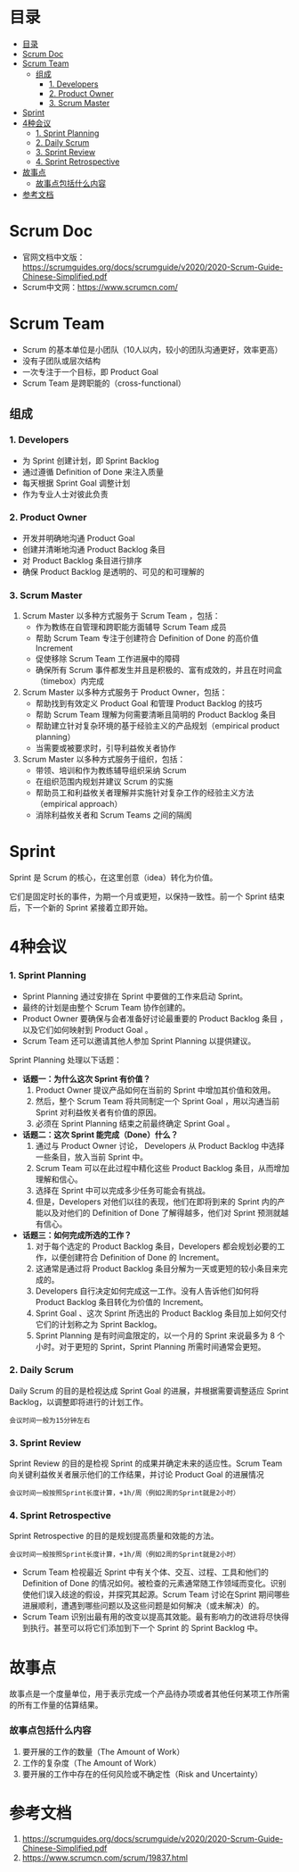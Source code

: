 # 目录
- [目录](#目录)
- [Scrum Doc](#scrum-doc)
- [Scrum Team](#scrum-team)
  - [组成](#组成)
    - [1. Developers](#1-developers)
    - [2. Product Owner](#2-product-owner)
    - [3. Scrum Master](#3-scrum-master)
- [Sprint](#sprint)
- [4种会议](#4种会议)
    - [1. Sprint Planning](#1-sprint-planning)
    - [2. Daily Scrum](#2-daily-scrum)
    - [3. Sprint Review](#3-sprint-review)
    - [4. Sprint Retrospective](#4-sprint-retrospective)
- [故事点](#故事点)
    - [故事点包括什么内容](#故事点包括什么内容)
- [参考文档](#参考文档)


# Scrum Doc
- 官网文档中文版：https://scrumguides.org/docs/scrumguide/v2020/2020-Scrum-Guide-Chinese-Simplified.pdf
- Scrum中文网：https://www.scrumcn.com/


# Scrum Team
- Scrum 的基本单位是小团队（10人以内，较小的团队沟通更好，效率更高）
- 没有子团队或层次结构
- 一次专注于一个目标，即 Product Goal
- Scrum Team 是跨职能的（cross-functional）

## 组成
### 1. Developers
- 为 Sprint 创建计划，即 Sprint Backlog
- 通过遵循 Definition of Done 来注入质量
- 每天根据 Sprint Goal 调整计划
- 作为专业人士对彼此负责

### 2. Product Owner
- 开发并明确地沟通 Product Goal
- 创建并清晰地沟通 Product Backlog 条目
- 对 Product Backlog 条目进行排序
- 确保 Product Backlog 是透明的、可见的和可理解的

### 3. Scrum Master
1. Scrum Master 以多种方式服务于 Scrum Team ，包括：
    - 作为教练在自管理和跨职能方面辅导 Scrum Team 成员
    - 帮助 Scrum Team 专注于创建符合 Definition of Done 的高价值 Increment
    - 促使移除 Scrum Team 工作进展中的障碍
    - 确保所有 Scrum 事件都发生并且是积极的、富有成效的，并且在时间盒（timebox）内完成
2. Scrum Master 以多种方式服务于 Product Owner，包括：
    - 帮助找到有效定义 Product Goal 和管理 Product Backlog 的技巧
    - 帮助 Scrum Team 理解为何需要清晰且简明的 Product Backlog 条目
    - 帮助建立针对复杂环境的基于经验主义的产品规划（empirical product planning）
    - 当需要或被要求时，引导利益攸关者协作
3. Scrum Master 以多种方式服务于组织，包括：
    - 带领、培训和作为教练辅导组织采纳 Scrum
    - 在组织范围内规划并建议 Scrum 的实施
    - 帮助员工和利益攸关者理解并实施针对复杂工作的经验主义方法（empirical approach）
    - 消除利益攸关者和 Scrum Teams 之间的隔阂


# Sprint

Sprint 是 Scrum 的核心，在这里创意（idea）转化为价值。</br>

它们是固定时长的事件，为期一个月或更短，以保持一致性。前一个 Sprint 结束后，下一个新的 Sprint 紧接着立即开始。

# 4种会议

### 1. Sprint Planning

- Sprint Planning 通过安排在 Sprint 中要做的工作来启动 Sprint。
- 最终的计划是由整个 Scrum Team 协作创建的。
- Product Owner 要确保与会者准备好讨论最重要的 Product Backlog 条目 ，以及它们如何映射到 Product Goal 。
- Scrum Team 还可以邀请其他人参加 Sprint Planning 以提供建议。

Sprint Planning 处理以下话题：
- **话题一：为什么这次 Sprint 有价值？**
    1. Product Owner 提议产品如何在当前的 Sprint 中增加其价值和效用。
    2. 然后，整个 Scrum Team 将共同制定一个 Sprint Goal ，用以沟通当前 Sprint 对利益攸关者有价值的原因。
    3. 必须在 Sprint Planning 结束之前最终确定 Sprint Goal 。
- **话题二：这次 Sprint 能完成（Done）什么？**
    1. 通过与 Product Owner 讨论， Developers 从 Product Backlog 中选择一些条目，放入当前 Sprint 中。 
    2. Scrum Team 可以在此过程中精化这些 Product Backlog 条目，从而增加理解和信心。
    3. 选择在 Sprint 中可以完成多少任务可能会有挑战。 
    4. 但是，Developers 对他们以往的表现，他们在即将到来的 Sprint 内的产能以及对他们的 Definition of Done 了解得越多，他们对 Sprint 预测就越有信心。
- **话题三：如何完成所选的工作？**
    1. 对于每个选定的 Product Backlog 条目，Developers 都会规划必要的工作，以便创建符合 Definition of Done 的 Increment。
    2. 这通常是通过将 Product Backlog 条目分解为一天或更短的较小条目来完成的。
    3. Developers 自行决定如何完成这一工作。没有人告诉他们如何将 Product Backlog 条目转化为价值的 Increment。
    4. Sprint Goal 、这次 Sprint 所选出的 Product Backlog 条目加上如何交付它们的计划称之为 Sprint Backlog。
    5. Sprint Planning 是有时间盒限定的，以一个月的 Sprint 来说最多为 8 个小时。对于更短的 Sprint，Sprint Planning 所需时间通常会更短。


### 2. Daily Scrum

Daily Scrum 的目的是检视达成 Sprint Goal 的进展，并根据需要调整适应 Sprint Backlog，以调整即将进行的计划工作。

    会议时间一般为15分钟左右

### 3. Sprint Review

Sprint Review 的目的是检视 Sprint 的成果并确定未来的适应性。Scrum Team 向关键利益攸关者展示他们的工作结果，并讨论 Product Goal 的进展情况

    会议时间一般按照Sprint长度计算，+1h/周（例如2周的Sprint就是2小时）

### 4. Sprint Retrospective

Sprint Retrospective 的目的是规划提高质量和效能的方法。

    会议时间一般按照Sprint长度计算，+1h/周（例如2周的Sprint就是2小时）

- Scrum Team 检视最近 Sprint 中有关个体、交互、过程、工具和他们的 Definition of Done 的情况如何。被检查的元素通常随工作领域而变化。识别使他们误入歧途的假设，并探究其起源。Scrum Team 讨论在Sprint 期间哪些进展顺利，遭遇到哪些问题以及这些问题是如何解决（或未解决）的。
- Scrum Team 识别出最有用的改变以提高其效能。最有影响力的改进将尽快得到执行。甚至可以将它们添加到下一个 Sprint 的 Sprint Backlog 中。

# 故事点

故事点是一个度量单位，用于表示完成一个产品待办项或者其他任何某项工作所需的所有工作量的估算结果。

### 故事点包括什么内容

1. 要开展的工作的数量（The Amount of Work）
2. 工作的复杂度（The Amount of Work）
3. 要开展的工作中存在的任何风险或不确定性（Risk and Uncertainty）


# 参考文档
1. https://scrumguides.org/docs/scrumguide/v2020/2020-Scrum-Guide-Chinese-Simplified.pdf
2. https://www.scrumcn.com/scrum/19837.html
